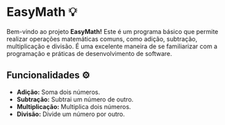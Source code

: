 # EasyMath 💡

Bem-vindo ao projeto **EasyMath!** Este é um programa básico que permite realizar operações matemáticas comuns, como adição, subtração, multiplicação e divisão. 
É uma excelente maneira de se familiarizar com a programação e práticas de desenvolvimento de software.

## Funcionalidades ⚙

- **Adição:** Soma dois números.
- **Subtração:** Subtrai um número de outro.
- **Multiplicação:** Multiplica dois números.
- **Divisão:** Divide um número por outro.
